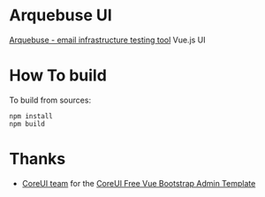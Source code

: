 # Arquebuse UI

[Arquebuse - email infrastructure testing tool](https://github.com/arquebuse/arquebuse) Vue.js UI

# How To build

To build from sources:

    npm install
    npm build

# Thanks

* [CoreUI team](https://coreui.io) for the [CoreUI Free Vue Bootstrap Admin Template](https://github.com/coreui/coreui-free-vue-admin-template)